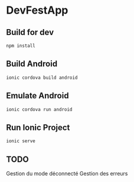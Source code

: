 # DevFestApp

## Build for dev
`npm install`

## Build Android
`ionic cordova build android`

## Emulate Android
`ionic cordova run android`

## Run Ionic Project
`ionic serve`

## TODO
Gestion du mode déconnecté
Gestion des erreurs
